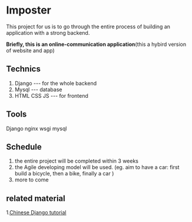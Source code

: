 # Imposter
This project for us is to go through the entire process of building an application with a strong backend.

**Briefly, this is an online-communication application**(this a hybird version of website and app)

## Technics
1. Django --- for the whole backend 
2. Mysql --- database
3. HTML CSS JS --- for frontend

## Tools
Django nginx wsgi mysql

## Schedule
1. the entire project will be completed within 3 weeks
2. the Agile developing model will be used.
(eg. aim to have a car: first build a bicycle, then a bike, finally a car  )
3. more to come

## related material 
1.[Chinese Django tutorial](https://code.ziqiangxuetang.com/django/django-install.html)
